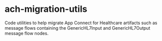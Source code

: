 # ach-migration-utils
Code utilities to help migrate App Connect for Healthcare artifacts such as message flows containing the GenericHL7Input and GenericHL7Output message flow nodes.
